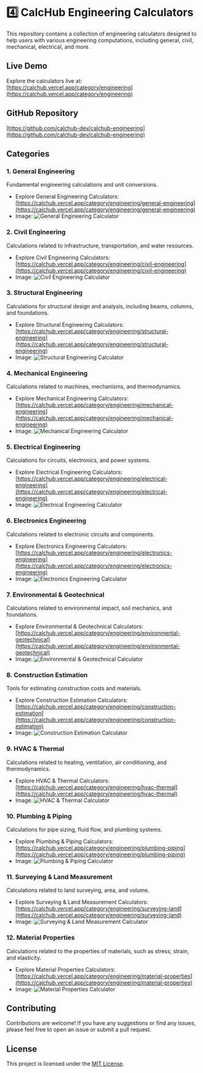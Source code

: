 # **4️⃣ CalcHub Engineering Calculators**

This repository contains a collection of engineering calculators designed to help users with various engineering computations, including general, civil, mechanical, electrical, and more.

## Live Demo

Explore the calculators live at: [https://calchub.vercel.app/category/engineering](https://calchub.vercel.app/category/engineering)

## GitHub Repository

[https://github.com/calchub-dev/calchub-engineering](https://github.com/calchub-dev/calchub-engineering)

## Categories

### 1. General Engineering

Fundamental engineering calculations and unit conversions.

* Explore General Engineering Calculators: [https://calchub.vercel.app/category/engineering/general-engineering](https://calchub.vercel.app/category/engineering/general-engineering)
* Image: ![General Engineering Calculator](https://github.com/calchub-dev/calchub-engineering/raw/main/images/general-engineering.png)

### 2. Civil Engineering

Calculations related to infrastructure, transportation, and water resources.

* Explore Civil Engineering Calculators: [https://calchub.vercel.app/category/engineering/civil-engineering](https://calchub.vercel.app/category/engineering/civil-engineering)
* Image: ![Civil Engineering Calculator](https://github.com/calchub-dev/calchub-engineering/raw/main/images/civil-engineering.png)

### 3. Structural Engineering

Calculations for structural design and analysis, including beams, columns, and foundations.

* Explore Structural Engineering Calculators: [https://calchub.vercel.app/category/engineering/structural-engineering](https://calchub.vercel.app/category/engineering/structural-engineering)
* Image: ![Structural Engineering Calculator](https://github.com/calchub-dev/calchub-engineering/raw/main/images/structural-engineering.png)

### 4. Mechanical Engineering

Calculations related to machines, mechanisms, and thermodynamics.

* Explore Mechanical Engineering Calculators: [https://calchub.vercel.app/category/engineering/mechanical-engineering](https://calchub.vercel.app/category/engineering/mechanical-engineering)
* Image: ![Mechanical Engineering Calculator](https://github.com/calchub-dev/calchub-engineering/raw/main/images/mechanical-engineering.png)

### 5. Electrical Engineering

Calculations for circuits, electronics, and power systems.

* Explore Electrical Engineering Calculators: [https://calchub.vercel.app/category/engineering/electrical-engineering](https://calchub.vercel.app/category/engineering/electrical-engineering)
* Image: ![Electrical Engineering Calculator](https://github.com/calchub-dev/calchub-engineering/raw/main/images/electrical-engineering.png)

### 6. Electronics Engineering

Calculations related to electronic circuits and components.

* Explore Electronics Engineering Calculators: [https://calchub.vercel.app/category/engineering/electronics-engineering](https://calchub.vercel.app/category/engineering/electronics-engineering)
* Image: ![Electronics Engineering Calculator](https://github.com/calchub-dev/calchub-engineering/raw/main/images/electronics-engineerin.png)

### 7. Environmental & Geotechnical

Calculations related to environmental impact, soil mechanics, and foundations.

* Explore Environmental & Geotechnical Calculators: [https://calchub.vercel.app/category/engineering/environmental-geotechnical](https://calchub.vercel.app/category/engineering/environmental-geotechnical)
* Image: ![Environmental & Geotechnical Calculator](https://github.com/calchub-dev/calchub-engineering/raw/main/images/environmental-geotechnical.png)

### 8. Construction Estimation

Tools for estimating construction costs and materials.

* Explore Construction Estimation Calculators: [https://calchub.vercel.app/category/engineering/construction-estimation](https://calchub.vercel.app/category/engineering/construction-estimation)
* Image: ![Construction Estimation Calculator](https://github.com/calchub-dev/calchub-engineering/raw/main/images/construction-estimation.png)

### 9. HVAC & Thermal

Calculations related to heating, ventilation, air conditioning, and thermodynamics.

* Explore HVAC & Thermal Calculators: [https://calchub.vercel.app/category/engineering/hvac-thermal](https://calchub.vercel.app/category/engineering/hvac-thermal)
* Image: ![HVAC & Thermal Calculator](https://github.com/calchub-dev/calchub-engineering/raw/main/images/hvac-thermal.png)

### 10. Plumbing & Piping

Calculations for pipe sizing, fluid flow, and plumbing systems.

* Explore Plumbing & Piping Calculators: [https://calchub.vercel.app/category/engineering/plumbing-piping](https://calchub.vercel.app/category/engineering/plumbing-piping)
* Image: ![Plumbing & Piping Calculator](https://github.com/calchub-dev/calchub-engineering/raw/main/images/plumbing-piping.png)

### 11. Surveying & Land Measurement

Calculations related to land surveying, area, and volume.

* Explore Surveying & Land Measurement Calculators: [https://calchub.vercel.app/category/engineering/surveying-land](https://calchub.vercel.app/category/engineering/surveying-land)
* Image: ![Surveying & Land Measurement Calculator](https://github.com/calchub-dev/calchub-engineering/raw/main/images/surveying-land.png)

### 12. Material Properties

Calculations related to the properties of materials, such as stress, strain, and elasticity.

* Explore Material Properties Calculators: [https://calchub.vercel.app/category/engineering/material-properties](https://calchub.vercel.app/category/engineering/material-properties)
* Image: ![Material Properties Calculator](https://github.com/calchub-dev/calchub-engineering/raw/main/images/material-properties.png)

## Contributing

Contributions are welcome! If you have any suggestions or find any issues, please feel free to open an issue or submit a pull request.

## License

This project is licensed under the [MIT License](LICENSE).
